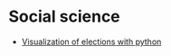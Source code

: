# Social science

- [Visualization of elections with python](https://towardsdatascience.com/visualising-elections-with-python-4973c0c60bbe)
